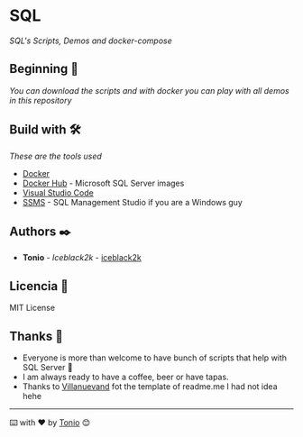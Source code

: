 # SQL

_SQL's Scripts, Demos and docker-compose_

## Beginning 🚀

_You can download the scripts and with docker you can play with all demos in this repository_

## Build with 🛠️

_These are the tools used_

* [Docker](https://www.docker.com/)
* [Docker Hub](https://hub.docker.com/) - Microsoft SQL Server images
* [Visual Studio Code](https://code.visualstudio.com/download)
* [SSMS](https://docs.microsoft.com/en-US/sql/ssms/download-sql-server-management-studio-ssms?view=sql-server-ver15) - SQL Management Studio if you are a Windows guy

## Authors ✒️

* **Tonio** - *Iceblack2k* - [iceblack2k](https://github.com/iceblack2k)


## Licencia 📄

MIT License

## Thanks 🎁

* Everyone is more than welcome to have bunch of scripts that help with SQL Server 📢
* I am always ready to have a coffee, beer or have tapas. 
* Thanks to [Villanuevand](https://github.com/Villanuevand) fot the template of readme.me I had not idea hehe

---
⌨️ with ❤️ by [Tonio](https://github.com/iceblack2k) 😊
